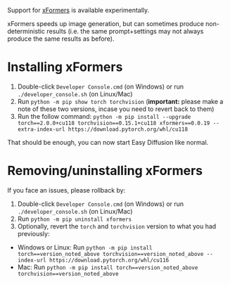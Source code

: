 Support for [xFormers](https://github.com/facebookresearch/xformers) is available experimentally.

xFormers speeds up image generation, but can sometimes produce non-deterministic results (i.e. the same prompt+settings may not always produce the same results as before).

# Installing xFormers
1. Double-click `Developer Console.cmd` (on Windows) or run `./developer_console.sh` (on Linux/Mac)
2. Run `python -m pip show torch torchvision` (**important:** please make a note of these two versions, incase you need to revert back to them)
3. Run the follow command:
 `python -m pip install --upgrade torch==2.0.0+cu118 torchvision==0.15.1+cu118 xformers==0.0.19 --extra-index-url https://download.pytorch.org/whl/cu118`

That should be enough, you can now start Easy Diffusion like normal.

# Removing/uninstalling xFormers
If you face an issues, please rollback by:
1. Double-click `Developer Console.cmd` (on Windows) or run `./developer_console.sh` (on Linux/Mac)
2. Run `python -m pip uninstall xformers`
3. Optionally, revert the `torch` and `torchvision` version to what you had previously:
- Windows or Linux: Run `python -m pip install torch==version_noted_above torchvision==version_noted_above --index-url https://download.pytorch.org/whl/cu116`
- Mac: Run `python -m pip install torch==version_noted_above torchvision==version_noted_above`